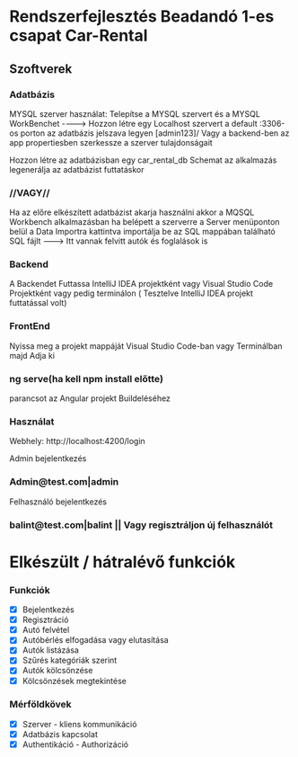 # Rendszerfejlesztés Beadandó 1-es csapat Car-Rental

<h2>Szoftverek</h2>
  <h3>Adatbázis</h3>
       <p> MYSQL szerver használat: Telepítse a MYSQL szervert és a MYSQL WorkBenchet ----> Hozzon létre egy Localhost szervert a  default :3306-os porton az adatbázis jelszava legyen [admin123]/ Vagy a backend-ben az app propertiesben szerkessze a szerver tulajdonságait </p>
        <p> Hozzon létre az adatbázisban egy car_rental_db Schemat az alkalmazás legenerálja az adatbázist futtatáskor 
          <h3>//VAGY//</h3> Ha az előre elkészített  adatbázist akarja használni  akkor a MQSQL Workbench alkalmazásban ha belépett a szerverre a Server menüponton belül a Data Importra kattintva importálja be az SQL mappában található SQL fájlt  ---> Itt vannak felvitt autók és foglalások is </p>
  
  <h3>
    Backend
  </h3>
  <p>
    A Backendet Futtassa IntelliJ IDEA projektként vagy Visual Studio Code Projektként vagy pedig terminálon ( Tesztelve IntelliJ IDEA projekt futtatással volt)
  </p>
<h3>FrontEnd</h3>
<p>Nyissa meg a projekt mappáját Visual Studio Code-ban vagy Terminálban majd Adja ki  <h3>ng serve(ha kell npm install előtte)</h3> parancsot az Angular projekt Buildeléséhez</p>
<h3>Használat</h3>
<p>Webhely: http://localhost:4200/login </p>
<p>Admin bejelentkezés</p>
<h3>Admin@test.com|admin</h3>
<p>Felhasználó bejelentkezés</p>
<h3>balint@test.com|balint || Vagy regisztráljon új felhasználót</h3>

# Elkészült / hátralévő funkciók
### Funkciók
- [x] Bejelentkezés
- [x] Regisztráció
- [x] Autó felvétel
- [x] Autóbérlés elfogadása vagy elutasítása
- [x] Autók listázása
- [x] Szűrés kategóriák szerint
- [x] Autók kölcsönzése
- [x] Kölcsönzések megtekintése

### Mérföldkövek
- [x] Szerver - kliens kommunikáció
- [x] Adatbázis kapcsolat
- [x] Authentikáció - Authorizáció
